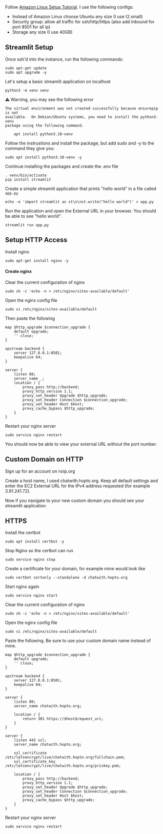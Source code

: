 Follow [Amazon Linux Setup Tutorial](https://docs.aws.amazon.com/AWSEC2/latest/UserGuide/EC2_GetStarted.html). I use the following configs:
- Instead of Amazon Linux choose Ubuntu any size (I use t2.small) 
- Security group: allow all traffic for ssh/http/https (also add inbound for port 8501 for all ip)
- Storage any size (I use 40GB)

## Streamlit Setup

Once ssh'd into the instance, run the following commands:
```
sudo apt-get update
sudo apt upgrade -y
```

Let's setup a basic streamlit application on localhost
```
python3 -m venv venv
```
⚠️ Warning, you may see the following error
```
The virtual environment was not created successfully because ensurepip is not
available.  On Debian/Ubuntu systems, you need to install the python3-venv
package using the following command.

    apt install python3.10-venv
```
Follow the instrustions and install the package, but add sudo and -y to the command they give you:
```
sudo apt install python3.10-venv -y
```
Continue installing the packages and create the .env file
```
. venv/bin/activate
pip install streamlit
```

Create a simple streamlit application that prints "hello world" in a file called `app.py`
```
echo -e 'import streamlit as st\n\nst.write("hello world")' > app.py
```

Run the application and open the External URL in your browser. You should be able to see "hello world".
```
streamlit run app.py
```

## Setup HTTP Access

Install nginx
```
sudo apt-get install nginx -y
```

#### Create nginx
Clear the current configuration of nginx
```
sudo sh -c 'echo -n > /etc/nginx/sites-available/default'
```
Open the nginx config file
```
sudo vi /etc/nginx/sites-available/default
```

Then paste the following
```
map $http_upgrade $connection_upgrade {
    default upgrade;
    '' close;
}

upstream backend {
    server 127.0.0.1:8501;
    keepalive 64;
}

server {
    listen 80;
    server_name _;
    location / {
        proxy_pass http://backend;
        proxy_http_version 1.1;
        proxy_set_header Upgrade $http_upgrade;
        proxy_set_header Connection $connection_upgrade;
        proxy_set_header Host $host;
        proxy_cache_bypass $http_upgrade;
    }
}
```

Restart your nginx server
```
sudo service nginx restart
```
You should now be able to view your external URL without the port number.

## Custom Domain on HTTP
Sign up for an account on noip.org

Create a host name, I used chatwith.hopto.org. Keep all default settings and enter the EC2 External URL for the IPv4 address requested (for example 3.91.241.72).

Now if you navigate to your new custom domain you should see your streamlit application


## HTTPS

Install the certbot
```
sudo apt install certbot -y
```

Stop Nginx so the certbot can run
```
sudo service nginx stop
```

Create a certificate for your domain, for example mine would look like
```
sudo certbot certonly --standalone -d chatwith.hopto.org
```

Start nginx again
```
sudo service nginx start
```

Clear the current configuration of nginx
```
sudo sh -c 'echo -n > /etc/nginx/sites-available/default'
```
Open the nginx config file
```
sudo vi /etc/nginx/sites-available/default
```

Paste the following. Be sure to use your custom domain name instead of mine.
```
map $http_upgrade $connection_upgrade {
    default upgrade;
    '' close;
}

upstream backend {
    server 127.0.0.1:8501;
    keepalive 64;
}

server {
    listen 80;
    server_name chatwith.hopto.org;

    location / {
        return 301 https://$host$request_uri;
    }
}

server {
    listen 443 ssl;
    server_name chatwith.hopto.org;

    ssl_certificate /etc/letsencrypt/live/chatwith.hopto.org/fullchain.pem;
    ssl_certificate_key /etc/letsencrypt/live/chatwith.hopto.org/privkey.pem;

    location / {
        proxy_pass http://backend;
        proxy_http_version 1.1;
        proxy_set_header Upgrade $http_upgrade;
        proxy_set_header Connection $connection_upgrade;
        proxy_set_header Host $host;
        proxy_cache_bypass $http_upgrade;
    }
}
```

Restart your nginx server
```
sudo service nginx restart
```